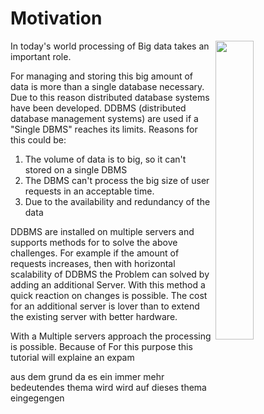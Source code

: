 # Motivation
<img src="https://upload.wikimedia.org/wikipedia/commons/9/9b/Social_Network_Analysis_Visualization.png" align="right" width="35%">


In today's world processing of Big data takes an important role.

For managing and storing this big amount of data is more than a single database necessary. Due to this reason distributed database systems have been developed.
DDBMS (distributed database management systems) are used if a "Single DBMS" reaches its limits. Reasons for this could be:


1. The volume of data is to big, so it can't stored on a single DBMS 
1. The DBMS can't process the big size of user requests in an acceptable time.
1. Due to the availability and redundancy of the data


DDBMS are installed on multiple servers and supports methods for 
to solve the above challenges. For example if the amount of requests increases, then with horizontal scalability of DDBMS the Problem can solved by adding an additional Server. With this method a quick reaction on changes is possible. The cost for an additional server is lover than to extend the existing server with better hardware.

With a Multiple servers approach the processing is possible. 
Because of  For this purpose this tutorial will explaine an expam


aus dem grund da es ein immer mehr bedeutendes thema wird wird auf dieses thema eingegengen